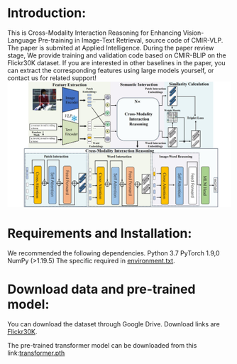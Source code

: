 # Introduction:

This is Cross-Modality Interaction Reasoning for Enhancing Vision-Language Pre-training in Image-Text Retrieval, source code of CMIR-VLP. The paper is submited at Applied Intelligence. During the paper review stage, We provide training and validation code based on CMIR-BLIP on the Flickr30K dataset. If you are interested in other baselines in the paper, you can extract the corresponding features using large models yourself, or contact us for related support!
![image](https://github.com/PSYGIM/CMIR-VLP/blob/main/Framework%20Overvuew.jpg)

# Requirements and Installation:

We recommended the following dependencies.
Python 3.7
PyTorch 1.9,0
NumPy (>1.19.5)
The specific required in [environment.txt](https://github.com/PSYGIM/CMIR-VLP/blob/main/environment.txt).

# Download data and pre-trained model:

You can download the dataset through Google Drive. Download links are [Flickr30K](https://drive.google.com/drive/folders/1TMUpw65OWsRoH4ZupPTGyRHSTVV4DzBr?usp=sharing).

The pre-trained transformer model can be downloaded from this link:[transformer.pth](https://drive.google.com/file/d/1-_iDFfNA1f8c3NJ6hLblnUCfjn6CVCP3/view?usp=sharing)